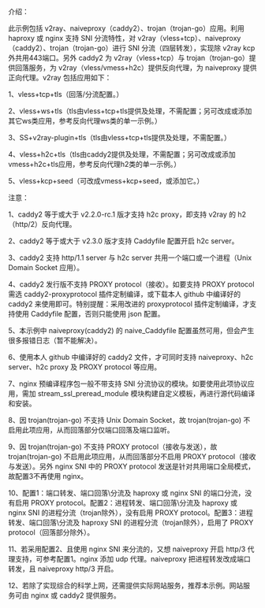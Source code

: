 介绍：

此示例包括 v2ray、naiveproxy（caddy2）、trojan（trojan-go）应用。利用 haproxy 或 nginx 支持 SNI 分流特性，对 v2ray（vless+tcp）、naiveproxy（caddy2）、trojan（trojan-go）进行 SNI 分流（四层转发），实现除 v2ray kcp 外共用443端口。另外 caddy2 为 v2ray（vless+tcp）与 trojan（trojan-go）提供回落服务，为 v2ray（vless/vmess+h2c）提供反向代理，为 naiveproxy 提供正向代理。v2ray 包括应用如下：

1、vless+tcp+tls（回落/分流配置。）

2、vless+ws+tls（tls由vless+tcp+tls提供及处理，不需配置；另可改成或添加其它ws类应用，参考反向代理ws类的单一示例。）

3、SS+v2ray-plugin+tls（tls由vless+tcp+tls提供及处理，不需配置。）

4、vless+h2c+tls（tls由caddy2提供及处理，不需配置；另可改成或添加vmess+h2c+tls应用，参考反向代理h2类的单一示例。）

5、vless+kcp+seed（可改成vmess+kcp+seed，或添加它。）

注意：

1、caddy2 等于或大于 v2.2.0-rc.1 版才支持 h2c proxy，即支持 v2ray 的 h2（http/2）反向代理。

2、caddy2 等于或大于 v2.3.0 版才支持 Caddyfile 配置开启 h2c server。

3、caddy2 支持 http/1.1 server 与 h2c server 共用一个端口或一个进程（Unix Domain Socket 应用）。

4、caddy2 发行版不支持 PROXY protocol（接收）。如要支持 PROXY protocol 需选 caddy2-proxyprotocol 插件定制编译，或下载本人 github 中编译好的 caddy2 来使用即可。特别提醒：采用改进的 proxyprotocol 插件定制编译，才支持使用 Caddyfile 配置，否则只能使用 json 配置。

5、本示例中 naiveproxy(caddy2) 的 naive_Caddyfile 配置虽然可用，但会产生很多报错日志（暂不能解决）。

6、使用本人 github 中编译好的 caddy2 文件，才可同时支持 naiveproxy、h2c server、h2c proxy 及 PROXY protocol 等应用。

7、nginx 预编译程序包一般不带支持 SNI 分流协议的模块。如要使用此项协议应用，需加 stream_ssl_preread_module 模块构建自定义模板，再进行源代码编译和安装。

8、因 trojan(trojan-go) 不支持 Unix Domain Socket，故 trojan(trojan-go) 不启用此项应用，从而回落部分仅端口回落及端口监听。

9、因 trojan(trojan-go) 不支持 PROXY protocol（接收与发送），故 trojan(trojan-go) 不启用此项应用，从而回落部分不启用 PROXY protocol（接收与发送）。另外 nginx SNI 中的 PROXY protocol 发送是针对共用端口全局模式，故配置3不再使用 nginx。

10、配置1：端口转发、端口回落\分流及 haproxy 或 nginx SNI 的端口分流，没有启用 PROXY protocol。配置2：进程转发、端口回落\分流及 haproxy 或 nginx SNI 的进程分流（trojan除外），没有启用 PROXY protocol。配置3：进程转发、端口回落\分流及 haproxy SNI 的进程分流（trojan除外），启用了 PROXY protocol（回落部分除外）。

11、若采用配置2、且使用 nginx SNI 来分流的，又想 naiveproxy 开启 http/3 代理支持，可参考配置1。nginx 添加 udp 代理。naiveproxy 把进程转发改成端口转发，且 naiveproxy http/3 开启。

12、若除了实现综合的科学上网，还需提供实际网站服务，推荐本示例。网站服务可由 nginx 或 caddy2 提供服务。
